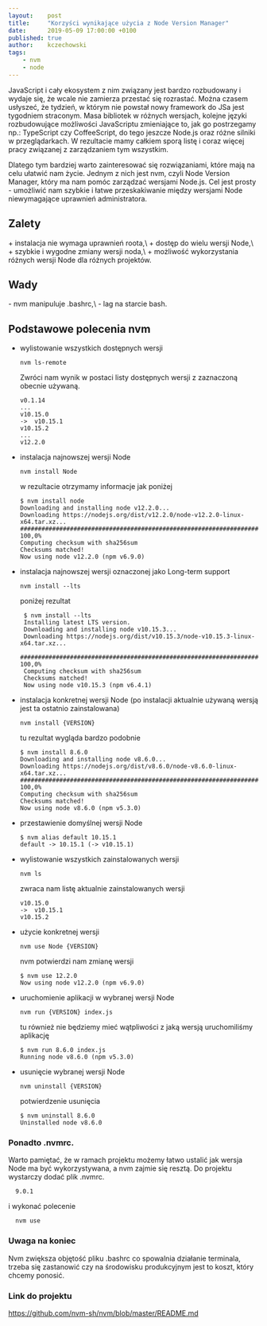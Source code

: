 ```yaml
---
layout:    post
title:     "Korzyści wynikające użycia z Node Version Manager"
date:      2019-05-09 17:00:00 +0100
published: true
author:    kczechowski
tags:
    - nvm
    - node
---
```


JavaScript i cały ekosystem z nim związany jest bardzo rozbudowany i wydaje się, że wcale nie zamierza przestać się rozrastać. Można czasem usłyszeć, że tydzień, w którym nie powstał nowy framework do JSa jest tygodniem straconym. Masa bibliotek w różnych wersjach, kolejne języki rozbudowujące możliwości JavaScriptu zmieniające to, jak go postrzegamy np.: TypeScript czy CoffeeScript, do tego jeszcze Node.js oraz różne silniki w przeglądarkach. W rezultacie mamy całkiem sporą listę i coraz więcej pracy związanej z zarządzaniem tym wszystkim.

Dlatego tym bardziej warto zainteresować się rozwiązaniami, które mają na celu ułatwić nam życie.
Jednym z nich jest nvm, czyli Node Version Manager, który ma nam pomóc zarządzać wersjami Node.js.
Cel jest prosty - umożliwić nam szybkie i łatwe przeskakiwanie między wersjami Node niewymagające uprawnień administratora.

## Zalety
\+ instalacja nie wymaga uprawnień roota,\\
\+ dostęp do wielu wersji Node,\\
\+ szybkie i wygodne zmiany wersji noda,\\
\+ możliwość wykorzystania różnych wersji Node dla różnych projektów.

## Wady

\- nvm manipuluje .bashrc,\\
\- lag na starcie bash.


## Podstawowe polecenia nvm

- wylistowanie wszystkich dostępnych wersji

      nvm ls-remote

    Zwróci nam wynik w postaci listy dostępnych wersji z zaznaczoną obecnie używaną.

      v0.1.14
      ...
      v10.15.0
      ->  v10.15.1
      v10.15.2
      ...
      v12.2.0

- instalacja najnowszej wersji Node

      nvm install Node
      
    w rezultacie otrzymamy informacje jak poniżej
    
      $ nvm install node
      Downloading and installing node v12.2.0...
      Downloading https://nodejs.org/dist/v12.2.0/node-v12.2.0-linux-x64.tar.xz...
      ######################################################################### 100,0%
      Computing checksum with sha256sum
      Checksums matched!
      Now using node v12.2.0 (npm v6.9.0)
      
- instalacja najnowszej wersji oznaczonej jako Long-term support

      nvm install --lts
      
    poniżej rezultat
    
       $ nvm install --lts
       Installing latest LTS version.
       Downloading and installing node v10.15.3...
       Downloading https://nodejs.org/dist/v10.15.3/node-v10.15.3-linux-x64.tar.xz...
       ######################################################################### 100,0%
       Computing checksum with sha256sum
       Checksums matched!
       Now using node v10.15.3 (npm v6.4.1)


- instalacja konkretnej wersji Node (po instalacji aktualnie używaną wersją jest ta ostatnio zainstalowana)

      nvm install {VERSION}
      
    tu rezultat wygląda bardzo podobnie
      
      $ nvm install 8.6.0
      Downloading and installing node v8.6.0...
      Downloading https://nodejs.org/dist/v8.6.0/node-v8.6.0-linux-x64.tar.xz...
      ######################################################################### 100,0%
      Computing checksum with sha256sum
      Checksums matched!
      Now using node v8.6.0 (npm v5.3.0)

- przestawienie domyślnej wersji Node

      $ nvm alias default 10.15.1
      default -> 10.15.1 (-> v10.15.1)

- wylistowanie wszystkich zainstalowanych wersji

      nvm ls

    zwraca nam listę aktualnie zainstalowanych wersji

      v10.15.0
      ->  v10.15.1
      v10.15.2

- użycie konkretnej wersji

      nvm use Node {VERSION}
      
    nvm potwierdzi nam zmianę wersji
    
      $ nvm use 12.2.0
      Now using node v12.2.0 (npm v6.9.0)
  

- uruchomienie aplikacji w wybranej wersji Node

      nvm run {VERSION} index.js
      
    tu również nie będziemy mieć wątpliwości z jaką wersją uruchomiliśmy aplikację
    
      $ nvm run 8.6.0 index.js 
      Running node v8.6.0 (npm v5.3.0)


- usunięcie wybranej wersji Node

      nvm uninstall {VERSION}
      
    potwierdzenie usunięcia
    
      $ nvm uninstall 8.6.0
      Uninstalled node v8.6.0


### Ponadto .nvmrc.
Warto pamiętać, że w ramach projektu możemy łatwo ustalić jak wersja Node ma być wykorzystywana, a nvm zajmie się resztą.
Do projektu wystarczy dodać plik .nvmrc.

      9.0.1

i wykonać polecenie

      nvm use

### Uwaga na koniec
Nvm zwiększa objętość pliku .bashrc co spowalnia działanie terminala, trzeba się zastanowić czy na środowisku produkcyjnym jest to koszt, który chcemy ponosić.

### Link do projektu
<https://github.com/nvm-sh/nvm/blob/master/README.md>
